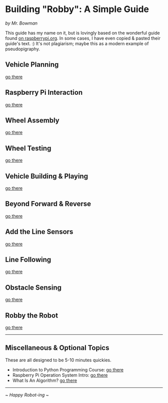 # Building "Robby": A Simple Guide

_by Mr. Bowman_

This guide has my name on it, but is lovingly based on the wonderful guide found [on raspberrypi.org](https://projects.raspberrypi.org/en/projects/build-a-buggy). In some cases, I have even copied & pasted their guide's text. :) It's not plagiarism; maybe this as a modern example of pseudopigraphy.

## Vehicle Planning

[go there](./vehicle_planning.md)

## Raspberry Pi Interaction

[go there](./rasberry_pi_comms.md)

## Wheel Assembly

[go there](./wheel_assembly.md)

## Wheel Testing

[go there](./wheel_testing.md)

## Vehicle Building & Playing

[go there](./vehicle_build.md)

## Beyond Forward & Reverse

[go there](./vehicle_control.md)

## Add the Line Sensors

[go there](./line_sensors.md)

## Line Following

[go there](./line_following.md)

## Obstacle Sensing

[go there](./obstacle_sensor.md)

## Robby the Robot

[go there]()

---

## Miscellaneous & Optional Topics

These are all designed to be 5-10 minutes quickies.

* Introduction to Python Programming Course: [go there](./slides_with_python_code.html)
* Raspberry Pi Operation System Intro: [go there](./linux_intro.md)
* What Is An Algorithm? [go there](./slides_algorithms_intro.html)

---

~ _Happy Robot-ing_ ~